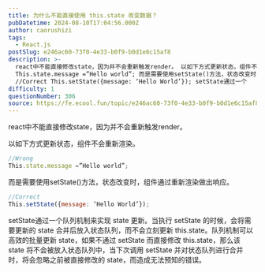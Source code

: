 ```yaml
---
title: 为什么不能直接使用 this.state 改变数据？
pubDatetime: 2024-08-10T17:04:56.000Z
author: caorushizi
tags:
  - React.js
postSlug: e246ac60-73f0-4e33-b0f9-b0d1e6c15af8
description: >-
  react中不能直接修改state，因为并不会重新触发render。 以如下方式更新状态，组件不会重新渲染。 //Wrong
  This.state.message =”Hello world”; 而是需要使用setState()方法，状态改变时，组件通过重新渲染做出响应。
  //Correct This.setState({message: ‘Hello World’}); setState通过一个
difficulty: 1
questionNumber: 306
source: https://fe.ecool.fun/topic/e246ac60-73f0-4e33-b0f9-b0d1e6c15af8
---
```


react中不能直接修改state，因为并不会重新触发render。

以如下方式更新状态，组件不会重新渲染。

```jsx
//Wrong
This.state.message =”Hello world”;
```

而是需要使用setState()方法，状态改变时，组件通过重新渲染做出响应。

```jsx
//Correct
This.setState({message: ‘Hello World’});
```

setState通过一个队列机制来实现 state 更新。当执行 setState 的时候，会将需要更新的 state 合并后放入状态队列，而不会立刻更新 this.state。队列机制可以高效的批量更新 state，如果不通过 setState 而直接修改 this.state，那么该 state 将不会被放入状态队列中，当下次调用 setState 并对状态队列进行合并时，将会忽略之前被直接修改的 state，而造成无法预知的错误。
